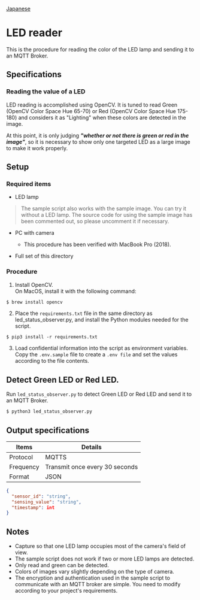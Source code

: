 [Japanese](./README.md)

# LED reader

This is the procedure for reading the color of the LED lamp and sending it to an MQTT Broker.  

## Specifications  

### Reading the value of a LED

LED reading is accomplished using OpenCV. It is tuned to read Green (OpenCV Color Space Hue 65-70) or Red (OpenCV Color Space Hue 175-180) and considers it as "Lighting" when these colors are detected in the image. 

At this point, it is only judging ***"whether or not there is green or red in the image"***, so it is necessary to show only one targeted LED as a large image to make it work properly.

## Setup

### Required items

- LED lamp
> The sample script also works with the sample image. You can try it without a LED lamp. The source code for using the sample image has been commented out, so please uncomment it if necessary.

- PC with camera
   - This procedure has been verified with MacBook Pro (2018).

- Full set of this directory

### Procedure

1. Install OpenCV.  
   On MacOS, install it with the following command:

```sh
$ brew install opencv
```

2. Place the `requirements.txt` file in the same directory as led_status_observer.py, and install the Python modules needed for the script.  

```
$ pip3 install -r requirements.txt
```

3. Load confidential information into the script as environment variables.    
   Copy the `.env.sample` file to create a `.env file` and set the values according to the file contents.

## Detect Green LED or Red LED.   

Run `led_status_observer.py` to detect Green LED or Red LED and send it to an MQTT Broker.  

```sh
$ python3 led_status_observer.py

```

## Output specifications 

| Items         | Details                  |
| ------------ | --------------------- |
| Protocol   | MQTTS                 |
| Frequency  | Transmit once every 30 seconds  |
| Format | JSON                  |

```JSON
{
  "sensor_id": "string",
  "sensing_value": "string",
  "timestamp": int
}
```

## Notes

- Capture so that one LED lamp occupies most of the camera's field of view.
- The sample script does not work if two or more LED lamps are detected.
- Only read and green can be detected.
- Colors of images vary slightly depending on the type of camera.
- The encryption and authentication used in the sample script to communicate with an MQTT broker are simple. You need to modify according to your project's requirements. 
